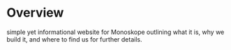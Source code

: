 # Overview

simple yet informational website for Monoskope outlining what it is, why we build it, and where to find us for further details.
